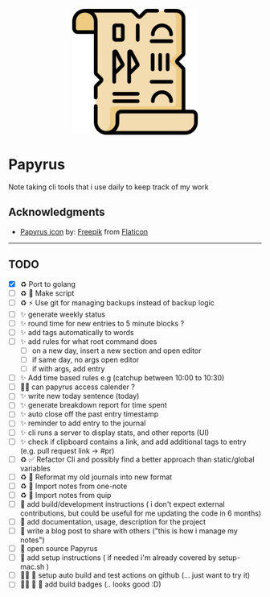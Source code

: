 
<p align="center">
  <img width="250" src="papyrus.png">
</p>

# Papyrus

Note taking cli tools that i use daily to keep track of my work

## Acknowledgments

* [Papyrus icon](https://www.flaticon.com/free-icon/papyrus_3068712) by: [Freepik](https://www.freepik.com) from [Flaticon](https://www.flaticon.com/)

---

## TODO

* [x] ♻️ Port to golang
* [ ] ♻️ 🚀 Make script
* [ ] ♻️ ⚡️ Use git for managing backups instead of backup logic
* [ ] ✨ generate weekly status
* [ ] ✨ round time for new entries to 5 minute blocks ?
* [ ] ✨ add tags automatically to words
* [ ] ✨ add rules for what root command does
  * [ ] on a new day, insert a new section and open editor
  * [ ] if same day, no args open editor
  * [ ] if with args, add entry
* [ ] ✨ Add time based rules e.g (catchup between 10:00 to 10:30)
* [ ] 🤷‍♀️ can papyrus access calender ?
* [ ] ✨ write new today sentence (today)
* [ ] ✨ generate breakdown report for time spent
* [ ] ✨ auto close off the past entry timestamp
* [ ] ✨ reminder to add entry to the journal
* [ ] ✨ cli runs a server to display stats, and other reports (UI)
* [ ] ✨ check if clipboard contains a link, and add additional tags to entry (e.g. pull request link -> #pr)
* [ ] ♻️ ✅ Refactor Cli and possibly find a better approach than static/global variables
* [ ] ♻️ 🎨 Reformat my old journals into new format
* [ ] ♻️ 🎨 Import notes from one-note
* [ ] ♻️ 🎨 Import notes from quip
* [ ] 📒 add build/development instructions ( i don't expect external contributions, but could be useful for me updating the code in 6 months)
* [ ] 📒 add documentation, usage, description for the project
* [ ] 📒 write a blog post to share with others ("this is how i manage my notes")
* [ ] 🎉 open source Papyrus
* [ ] 📒 add setup instructions ( if needed i'm already covered by setup-mac.sh )
* [ ] 🤷‍♀️ 🚀 setup auto build and test actions on github (... just want to try it)
* [ ] 🤷‍♀️ 🚀 🎨 add build badges (.. looks good :D)
